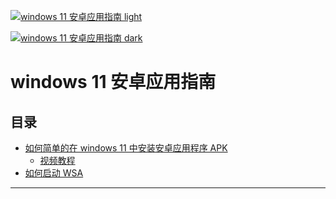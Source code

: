 [![windows 11 安卓应用指南 light](https://socialify.git.ci/XTsat/Windows-11-Android-Guide/image?font=Inter&pattern=Solid&stargazers=1&theme=Light#gh-light-mode-only)](https://github.com/XTsat/Windows-11-Android-Guide/stargazers)

[![windows 11 安卓应用指南 dark](https://socialify.git.ci/XTsat/Windows-11-Android-Guide/image?font=Inter&pattern=Solid&stargazers=1&theme=Dark#gh-dark-mode-only)](https://github.com/XTsat/Windows-11-Android-Guide/stargazers)

# windows 11 安卓应用指南

## 目录

- [如何简单的在 windows 11 中安装安卓应用程序 APK](/docs/documents/How%20to%20simply%20install%20APK%20in%20Windows.md)
  - [视频教程](https://www.bilibili.com/video/BV1br4y1i7i9)
- [如何启动 WSA](/docs/documents/How%20to%20start%20WSA.md)

---
